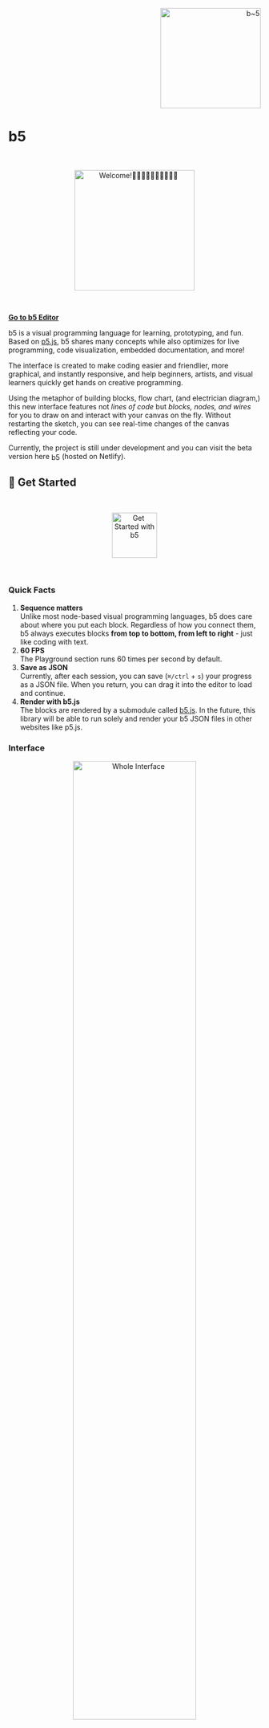 <p align="right">
  <a href="https://b5editor.app" rel="noopener noreferrer" target="_blank">
    <img alt="b~5" src="src/img/logo/logo-3.svg" width="200" />
  </a>
</p>

# b5

<br />
<p align="center">
    <img alt="Welcome!👋🏿👋🏽👋🏼👋🏾👋🏻" src="media/blocks/welcome.png" width="240" />
</p>
<br />

[**Go to b5 Editor**](https://b5editor.app)

b5 is a visual programming language for learning, prototyping, and fun. Based on [p5.js](https://p5js.org/), b5 shares many concepts while also optimizes for live programming, code visualization, embedded documentation, and more!

The interface is created to make coding easier and friendlier, more graphical, and instantly responsive, and help beginners, artists, and visual learners quickly get hands on creative programming.

Using the metaphor of building blocks, flow chart, (and electrician diagram,) this new interface features not _lines of code_ but _blocks, nodes, and wires_ for you to draw on and interact with your canvas on the fly. Without restarting the sketch, you can see real-time changes of the canvas reflecting your code.

Currently, the project is still under development and you can visit the beta version here <a href="https://b5editor.app" rel="noopener noreferrer" target="_blank"><img alt="b5 Editor" src="src/img/logo/ico.svg" width="17" align="center" /></a> (hosted on Netlify).

## 🌱 Get Started

<br />
<p align="center">
  <img alt="Get Started with b5" src="media/book.png" width="90" />
</p>
<br />

### Quick Facts

1. **Sequence matters**<br />Unlike most node-based visual programming languages, b5 does care about where you put each block. Regardless of how you connect them, b5 always executes blocks **from top to bottom, from left to right** - just like coding with text.
2. **60 FPS**<br />The Playground section runs 60 times per second by default.
3. **Save as JSON**<br />Currently, after each session, you can save (`⌘/ctrl` + `s`) your progress as a JSON file. When you return, you can drag it into the editor to load and continue.
4. **Render with b5.js**<br />The blocks are rendered by a submodule called [b5.js](https://github.com/peilingjiang/b5.js). In the future, this library will be able to run solely and render your b5 JSON files in other websites like p5.js.

### Interface

<p align="center">
  <img alt="Whole Interface" src="media/demo.png" width="70%" />
</p>

![Interface Deconstruction](media/interface.jpg)

#### Editor

The programming environment where you can "code" on the fly, consists of two parts: **Factory** and **Playground**:

- **Playground**: Just like p5's **draw** function, runs from top to bottom for 60 times per second by default.
- **Factory**: Instead of only using predefined blocks, you can design and construct your own variables, functions, or objects (not available yet) here.

  <img alt="variable" src="media/variable.svg" width="81px" style="align: center; display: inline" /><br />
  Like p5's **setup** function, the definitions will run for only once before Playground starts running. Any change made to this section will re-initiate the running sketch.<br />

  <img alt="function" src="media/function.svg" width="81px" style="align: center; display: inline" /><br />
  The definitions will not be executed until you put the block into the Playground code canvas.<br />

  <img alt="object" src="media/object.svg" width="81px" style="align: center; display: inline" /><br />
  _Still work-in-progress_.<br />

  b5 will render a preview of your customized block for you on the right of each section, you may also rename it. To add the customized blocks into the Playground, you can directly drag the preview block from Factory to it, or you can add them as normal ones using block search.

  <p align="center">
    <img alt="Block Search" src="media/block-preview.png" width="50%" />
  </p>
  <br />

- **Block Search**: To add new blocks, you can use search - double click at any empty block room that you want to add a block to, and search for name, type, or description of that block.

  <p align="center">
    <img alt="Block Search" src="media/search.png" width="70%" />
  </p>

#### Viewer

The live preview of your sketch, where you can Pause/Start, Refresh, or Capture your canvas. You can also minimize the viewer to the corner.

#### Navigation

**Left click (and hold)** to select/drag blocks, select/add wires, etc. Double click at code canvas to open block search.<br />
**Right click and hold** to navigate around the code canvas.<br />
**Scroll** to zoom in or out the code canvas. Hold the `shift` or `command/ctrl` key to scroll horizontally or vertically.

### Syntax

The code is based on blocks, nodes, and wires, representing functionality, input/output, and connection respectively.

<p align="center">
  <img alt="Whole Interface" src="media/components.png" width="70%" />
</p>

Data flow from top (outputs) to bottom (inputs) via wires between blocks. One output can feed data to different inputs, while one input can only have one data source.

#### Effect Block

In p5.js, we have some functions that can set the styles or matrix for the following geometries, like `fill()`, `stroke()`, or `scale()`. Here, b5 shares the same concept and when you click on the effect block, you'll also be able to see the affected range of it.

### Documentation

The interface has the whole documentation embedded for reference. Simply hover the cursor onto blocks, nodes, or input boxes to get the explanation.

<p align="center">
  <img alt="Documentation" src="media/documentation.jpg" width="70%" />
</p>

#### Examples

You can load ⭐ random example files with detailed comments from the _Files_ icon at the top left corner of editor. You are also encouraged to share your projects to be added into the list!

## 🧑‍💻 Development

This is still an early stage work-in-progress project with tons of features and bugs to expect, and all kinds of contributions - suggestions, discussions, bug report and fix, new blocks and features, UI improvement... - are more than welcome! 💜

You can report the problems, or start a new discussion with the link (at top left corner) in editor, or [here](https://github.com/peilingjiang/b5/issues/new).

### Setup

To clone the project to local for development, please follow the steps below: (Remember to **clone the submodules** as b5.js is currently used as a submodule instead of of package for the script rendering!)

```
git clone --recurse-submodules https://github.com/peilingjiang/b5.git
cd b5
npm install
```

To start developing, please open **two** terminal windows both looking at the root of this project folder and run the following two commands in each of them:

```
npm run css
```

```
npm start
```

The first one helps listen to changes of CSS files and optimize them, and the second one starts the development React build that will listen to any changes you make to lively reflect them in your page. It should automatically open a page from your default browser, but you can always go to `localhost:3000` as it's running.

### Commit

You don't need to do anything before creating a pull request - the code will be formatted upon commit and the production build will be built in server before hosting.

### To-dos

#### b5 Core

- [ ] Cover most of original p5.js functionalities
  - [ ] Bring videos, images, sounds into the canvas
  - [ ] _log_ block that can log the input value inside the block instead of into console
- [ ] _b5Iterate_ object: to stream multiple data from one block to another with one wire
- [ ] Error system: reusable type checking function; blocks, nodes, and wires turn red and shout to you when unintended input received
- [ ] Output _shape_ objects for drawing blocks: for you to get center, points, etc.
- [ ] Create your own "object" - what, why, and how?
- [ ] Bring in more libraries, create for full work flow for current Posenet library
- [ ] Use more efficient renderer, like native HTML canvas or q5.js

#### Interface

- [ ] Preferences
- [ ] Quick guide of basic uses
- [ ] Share the file, section blocks, etc.
- [ ] Create quick preview version of code canvas to embed into websites
- [ ] Multi-language support to make it language independent for programming
- [ ] Select multiple blocks and drag, delete, etc. the collection
- [ ] `⌘/ctrl` + `z`
- [ ] `⌘/ctrl` + `c` and `v`
- [ ] Open viewer in a separate tab
- [ ] Accessibility

### Status

[![Build Status](https://travis-ci.com/peilingjiang/b5.svg?branch=master)](https://travis-ci.com/peilingjiang/b5)
[![Netlify Status](https://api.netlify.com/api/v1/badges/d043b1d3-5e60-474a-9a34-a929fba58375/deploy-status)](https://app.netlify.com/sites/b5-editor/deploys)

## References and Notes

1. [p5.js](https://github.com/processing/p5.js)
2. [Learnable Programming](http://worrydream.com/LearnableProgramming/) by Bret Victor
3. Awesome [visual programming languages](https://github.com/terkelg/awesome-creative-coding#visual-programming-languages) for creative coding
